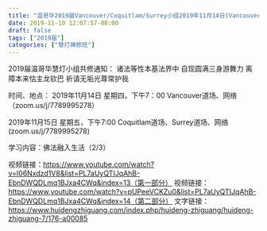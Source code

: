 ```yaml
---
title: "温哥华2019届Vancouver/Coquitlam/Surrey小组2019年11月14日(Vancouver)15日(Coquitla/Surrey)共修"
date: 2019-11-10 12:07:57-08:00
draft: false
tags: ["2019届"]
categories: ["慧灯禅修班"]
---
```

2019届温哥华慧灯小组共修通知：
诸法等性本基法界中
自现圆满三身游舞力
离障本来怙主龙钦巴
祈请无垢光尊常护我

时间、地点：
2019年11月14日 星期四，下午7：00
Vancouver道场、网络（zoom.us/j/7789995278）

2019年11月15日 星期五，下午7:00
Coquitlam道场、Surrey道场、网络(zoom.us/j/7789995278)

学习内容：佛法融入生活（2/3）

视频链接：https://www.youtube.com/watch?v=I06Nxdzd1V8&list=PL7aUyQTIJqAhB-EbnDWQDLmq1BJxa4CWq&index=13（第一部分）
视频链接：https://www.youtube.com/watch?v=pUPeeVCKZu0&list=PL7aUyQTIJqAhB-EbnDWQDLmq1BJxa4CWq&index=14（第二部分）
文字链接：https://www.huidengzhiguang.com/index.php/huideng-zhiguang/huideng-zhiguang-7/176-a00085

